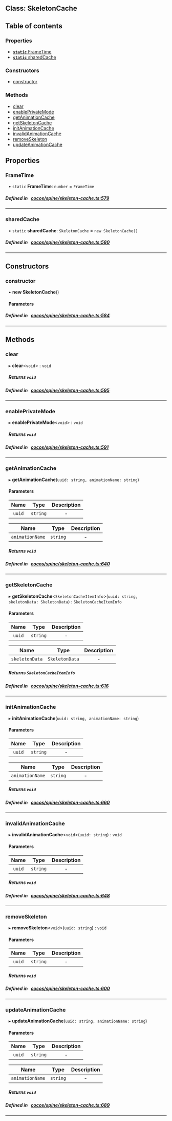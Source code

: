 
## Class: SkeletonCache





<div class="table-of-content">
<h2>Table of contents</h2>


### Properties

- [ **`static`**  FrameTime](#FrameTime)
- [ **`static`**  sharedCache](#sharedCache)

### Constructors

- [ constructor](#constructor)

### Methods

- [ clear](#clear)
- [ enablePrivateMode](#enablePrivateMode)
- [ getAnimationCache](#getAnimationCache)
- [ getSkeletonCache](#getSkeletonCache)
- [ initAnimationCache](#initAnimationCache)
- [ invalidAnimationCache](#invalidAnimationCache)
- [ removeSkeleton](#removeSkeleton)
- [ updateAnimationCache](#updateAnimationCache)
</div>

## Properties


### FrameTime
<div style="margin-left: 10px;">




• `static` **FrameTime**:
`number`  = `FrameTime`
</div>

##### Defined in &nbsp;   [cocos/spine/skeleton-cache.ts:579](https://github.com/cocos-creator/engine/blob/c7bf6b8a9/cocos/spine/skeleton-cache.ts#L579)&nbsp;


___


### sharedCache
<div style="margin-left: 10px;">




• `static` **sharedCache**:
`SkeletonCache`  = `new SkeletonCache()`
</div>

##### Defined in &nbsp;   [cocos/spine/skeleton-cache.ts:580](https://github.com/cocos-creator/engine/blob/c7bf6b8a9/cocos/spine/skeleton-cache.ts#L580)&nbsp;


___

<!---->
## Constructors


### constructor
<div style="margin-left: 10px;">

• **new SkeletonCache**()

#### Parameters
</div>

##### Defined in &nbsp;   [cocos/spine/skeleton-cache.ts:584](https://github.com/cocos-creator/engine/blob/c7bf6b8a9/cocos/spine/skeleton-cache.ts#L584)&nbsp;


---

<!---->
## Methods

### clear
<div style="margin-left: 10px;">

▸   **clear**<`void`\> : `void`




<!---->
<!--    #### Returns `void` -->
<!---->


##### Returns `void`




</div>

##### Defined in &nbsp;   [cocos/spine/skeleton-cache.ts:595](https://github.com/cocos-creator/engine/blob/c7bf6b8a9/cocos/spine/skeleton-cache.ts#L595)&nbsp;
___
### enablePrivateMode
<div style="margin-left: 10px;">

▸   **enablePrivateMode**<`void`\> : `void`




<!---->
<!--    #### Returns `void` -->
<!---->


##### Returns `void`




</div>

##### Defined in &nbsp;   [cocos/spine/skeleton-cache.ts:591](https://github.com/cocos-creator/engine/blob/c7bf6b8a9/cocos/spine/skeleton-cache.ts#L591)&nbsp;
___
### getAnimationCache
<div style="margin-left: 10px;">

▸   **getAnimationCache**(`uuid: string, animationName: string`)




<!---->

#### Parameters

| Name | Type | Description |
| :------: | :------: | :------: |
| `uuid` | `string` | - |

| Name | Type | Description |
| :------: | :------: | :------: |
| `animationName` | `string` | - |



##### Returns `void`




</div>

##### Defined in &nbsp;   [cocos/spine/skeleton-cache.ts:640](https://github.com/cocos-creator/engine/blob/c7bf6b8a9/cocos/spine/skeleton-cache.ts#L640)&nbsp;
___
### getSkeletonCache
<div style="margin-left: 10px;">

▸   **getSkeletonCache**<`SkeletonCacheItemInfo`\>(`uuid: string, skeletonData: SkeletonData`) : `SkeletonCacheItemInfo`




<!---->
<!--    #### Returns `SkeletonCacheItemInfo` -->
<!---->

#### Parameters

| Name | Type | Description |
| :------: | :------: | :------: |
| `uuid` | `string` | - |

| Name | Type | Description |
| :------: | :------: | :------: |
| `skeletonData` | `SkeletonData` | - |



##### Returns `SkeletonCacheItemInfo`




</div>

##### Defined in &nbsp;   [cocos/spine/skeleton-cache.ts:616](https://github.com/cocos-creator/engine/blob/c7bf6b8a9/cocos/spine/skeleton-cache.ts#L616)&nbsp;
___
### initAnimationCache
<div style="margin-left: 10px;">

▸   **initAnimationCache**(`uuid: string, animationName: string`)




<!---->

#### Parameters

| Name | Type | Description |
| :------: | :------: | :------: |
| `uuid` | `string` | - |

| Name | Type | Description |
| :------: | :------: | :------: |
| `animationName` | `string` | - |



##### Returns `void`




</div>

##### Defined in &nbsp;   [cocos/spine/skeleton-cache.ts:660](https://github.com/cocos-creator/engine/blob/c7bf6b8a9/cocos/spine/skeleton-cache.ts#L660)&nbsp;
___
### invalidAnimationCache
<div style="margin-left: 10px;">

▸   **invalidAnimationCache**<`void`\>(`uuid: string`) : `void`




<!---->
<!--    #### Returns `void` -->
<!---->

#### Parameters

| Name | Type | Description |
| :------: | :------: | :------: |
| `uuid` | `string` | - |



##### Returns `void`




</div>

##### Defined in &nbsp;   [cocos/spine/skeleton-cache.ts:648](https://github.com/cocos-creator/engine/blob/c7bf6b8a9/cocos/spine/skeleton-cache.ts#L648)&nbsp;
___
### removeSkeleton
<div style="margin-left: 10px;">

▸   **removeSkeleton**<`void`\>(`uuid: string`) : `void`




<!---->
<!--    #### Returns `void` -->
<!---->

#### Parameters

| Name | Type | Description |
| :------: | :------: | :------: |
| `uuid` | `string` | - |



##### Returns `void`




</div>

##### Defined in &nbsp;   [cocos/spine/skeleton-cache.ts:600](https://github.com/cocos-creator/engine/blob/c7bf6b8a9/cocos/spine/skeleton-cache.ts#L600)&nbsp;
___
### updateAnimationCache
<div style="margin-left: 10px;">

▸   **updateAnimationCache**(`uuid: string, animationName: string`)




<!---->

#### Parameters

| Name | Type | Description |
| :------: | :------: | :------: |
| `uuid` | `string` | - |

| Name | Type | Description |
| :------: | :------: | :------: |
| `animationName` | `string` | - |



##### Returns `void`




</div>

##### Defined in &nbsp;   [cocos/spine/skeleton-cache.ts:689](https://github.com/cocos-creator/engine/blob/c7bf6b8a9/cocos/spine/skeleton-cache.ts#L689)&nbsp;
___
<!---->



